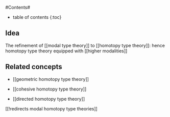 
#Contents#
* table of contents
{:toc}


## Idea

The refinement of [[modal type theory]] to [[homotopy type theory]]: hence homotopy type theory equipped with [[higher modalities]]

## Related concepts

* [[geometric homotopy type theory]]

* [[cohesive homotopy type theory]]

* [[directed homotopy type theory]]

[[!redirects modal homotopy type theories]]
